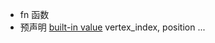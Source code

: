 - fn 函数
- 预声明 [built-in value](https://www.w3.org/TR/WGSL/#built-in-values)
vertex_index, position ...
